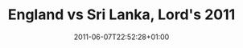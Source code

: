 ---
title: "England vs Sri Lanka, Lord's 2011"
date: 2011-06-07T22:52:28+01:00
section: image
slug: /photographs/england-vs-sri-lanka-lords-2011/
geo_lat: 51.52883731
geo_lon: -0.17265107
tags:
  - cricket
  - lords
featuredImg: ../images/2011/06/IMAG0172-1.jpg
featuredImgAlt: "England vs Sri Lanka, Lord's 2011"
---